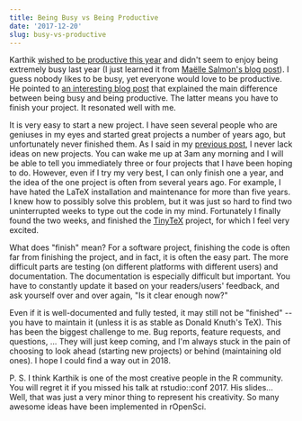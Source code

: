 ```yaml
---
title: Being Busy vs Being Productive
date: '2017-12-20'
slug: busy-vs-productive
---
```


Karthik [wished to be productive this year](https://twitter.com/_inundata/status/820713820310016000) and didn't seem to enjoy being extremely busy last year (I just learned it from [Maëlle Salmon's blog post](http://www.masalmon.eu/2017/01/24/kervillebourg/)). I guess nobody likes to be busy, yet everyone would love to be productive. He pointed to [an interesting blog post](http://jacksimpson.co/finishing-being-productive-busy/) that explained the main difference between being busy and being productive. The latter means you have to finish your project. It resonated well with me.

It is very easy to start a new project. I have seen several people who are geniuses in my eyes and started great projects a number of years ago, but unfortunately never finished them. As I said in my [previous post](/en/2017/12/blogdown-book/), I never lack ideas on new projects. You can wake me up at 3am any morning and I will be able to tell you immediately three or four projects that I have been hoping to do. However, even if I try my very best, I can only finish one a year, and the idea of the one project is often from several years ago. For example, I have hated the LaTeX installation and maintenance for more than five years. I knew how to possibly solve this problem, but it was just so hard to find two uninterrupted weeks to type out the code in my mind. Fortunately I finally found the two weeks, and finished the [TinyTeX](/tinytex/) project, for which I feel very excited.

What does "finish" mean? For a software project, finishing the code is often far from finishing the project, and in fact, it is often the easy part. The more difficult parts are testing (on different platforms with different users) and documentation. The documentation is especially difficult but important. You have to constantly update it based on your readers/users' feedback, and ask yourself over and over again, "Is it clear enough now?"

Even if it is well-documented and fully tested, it may still not be "finished" -- you have to maintain it (unless it is as stable as Donald Knuth's TeX). This has been the biggest challenge to me. Bug reports, feature requests, and questions, ... They will just keep coming, and I'm always stuck in the pain of choosing to look ahead (starting new projects) or behind (maintaining old ones). I hope I could find a way out in 2018.

P. S. I think Karthik is one of the most creative people in the R community. You will regret it if you missed his talk at rstudio::conf 2017. His slides... Well, that was just a very minor thing to represent his creativity. So many awesome ideas have been implemented in rOpenSci.
